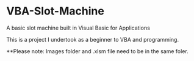 # VBA-Slot-Machine
A basic slot machine built in Visual Basic for Applications

This is a project I undertook as a beginner to VBA and programming.

**Please note: Images folder and .xlsm file need to be in the same foler.
